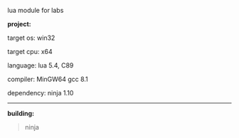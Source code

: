 lua module for labs

**project:**

target os: win32

target cpu: x64

language: lua 5.4, C89

compiler: MinGW64 gcc 8.1

dependency: ninja 1.10

---
**building:**

> ninja
